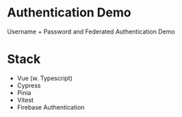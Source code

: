 # Authentication Demo

Username + Password and Federated Authentication Demo

# Stack
* Vue (w. Typescript)
* Cypress
* Pinia
* Vitest
* Firebase Authentication
